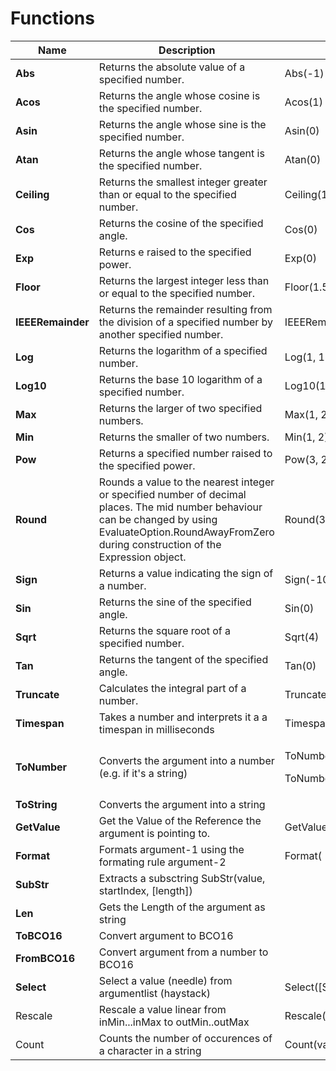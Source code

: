 # Functions

| Name              | Description                                                                                                                                                                                                  | Usage                                                   | Result                            |
| ----------------- | ------------------------------------------------------------------------------------------------------------------------------------------------------------------------------------------------------------ | ------------------------------------------------------- | --------------------------------- |
| **Abs**           | Returns the absolute value of a specified number.                                                                                                                                                            | Abs(-1)                                                 | 1M                                |
| **Acos**          | Returns the angle whose cosine is the specified number.                                                                                                                                                      | Acos(1)                                                 | 0d                                |
| **Asin**          | Returns the angle whose sine is the specified number.                                                                                                                                                        | Asin(0)                                                 | 0d                                |
| **Atan**          | Returns the angle whose tangent is the specified number.                                                                                                                                                     | Atan(0)                                                 | 0d                                |
| **Ceiling**       | Returns the smallest integer greater than or equal to the specified number.                                                                                                                                  | Ceiling(1.5)                                            | 2d                                |
| **Cos**           | Returns the cosine of the specified angle.                                                                                                                                                                   | Cos(0)                                                  | 1d                                |
| **Exp**           | Returns e raised to the specified power.                                                                                                                                                                     | Exp(0)                                                  | 1d                                |
| **Floor**         | Returns the largest integer less than or equal to the specified number.                                                                                                                                      | Floor(1.5)                                              | 1d                                |
| **IEEERemainder** | Returns the remainder resulting from the division of a specified number by another specified number.                                                                                                         | IEEERemainder(3, 2)                                     | -1d                               |
| **Log**           | Returns the logarithm of a specified number.                                                                                                                                                                 | Log(1, 10)                                              | 0d                                |
| **Log10**         | Returns the base 10 logarithm of a specified number.                                                                                                                                                         | Log10(1)                                                | 0d                                |
| **Max**           | Returns the larger of two specified numbers.                                                                                                                                                                 | Max(1, 2)                                               | 2                                 |
| **Min**           | Returns the smaller of two numbers.                                                                                                                                                                          | Min(1, 2)                                               | 1                                 |
| **Pow**           | Returns a specified number raised to the specified power.                                                                                                                                                    | Pow(3, 2)                                               | 9d                                |
| **Round**         | Rounds a value to the nearest integer or specified number of decimal places. The mid number behaviour can be changed by using EvaluateOption.RoundAwayFromZero during construction of the Expression object. | Round(3.222, 2)                                         | 3.22d                             |
| **Sign**          | Returns a value indicating the sign of a number.                                                                                                                                                             | Sign(-10)                                               | -1                                |
| **Sin**           | Returns the sine of the specified angle.                                                                                                                                                                     | Sin(0)                                                  | 0d                                |
| **Sqrt**          | Returns the square root of a specified number.                                                                                                                                                               | Sqrt(4)                                                 | 2d                                |
| **Tan**           | Returns the tangent of the specified angle.                                                                                                                                                                  | Tan(0)                                                  | 0d                                |
| **Truncate**      | Calculates the integral part of a number.                                                                                                                                                                    | Truncate(1.7)                                           | 1                                 |
| **Timespan**      | Takes a number and interprets it a a timespan in milliseconds                                                                                                                                                | Timespan(1000)                                          | 00:00:01.00                       |
| **ToNumber**      | Converts the argument into a number (e.g. if it's a string)                                                                                                                                                  | <p>ToNumber('100')</p><p>ToNumber([SIMCONNECT:ATC])</p> |                                   |
| **ToString**      | Converts the argument into a string                                                                                                                                                                          |                                                         |                                   |
| **GetValue**      | Get the Value of the Reference the argument is pointing to.                                                                                                                                                  | GetValue('SIMCONNECT:ATC')                              |                                   |
| **Format**        | Formats argument-1 using the formating rule argument-2                                                                                                                                                       | Format( 123.2356 , '0.00' )                             | 123.23                            |
| **SubStr**        | Extracts a subsctring SubStr(value, startIndex, \[length])                                                                                                                                                   |                                                         |                                   |
| **Len**           | Gets the Length of the argument as string                                                                                                                                                                    |                                                         |                                   |
| **ToBCO16**       | Convert argument to BCO16                                                                                                                                                                                    |                                                         |                                   |
| **FromBCO16**     | Convert argument from a number to BCO16                                                                                                                                                                      |                                                         |                                   |
| **Select**        | Select a value (needle) from argumentlist (haystack)                                                                                                                                                         | Select(\[SIMCONNECT:SOMEPOSVAR],90,180,270,275)         | Select(needle,haystackevaluelist) |
| Rescale           | Rescale a value linear from inMin...inMax to outMin..outMax                                                                                                                                                  | Rescale(value,inMin,inMax,outMin,outMax)                |                                   |
| Count             | Counts the number of occurences of a character in a string                                                                                                                                                   | Count(value,char)                                       |                                   |

